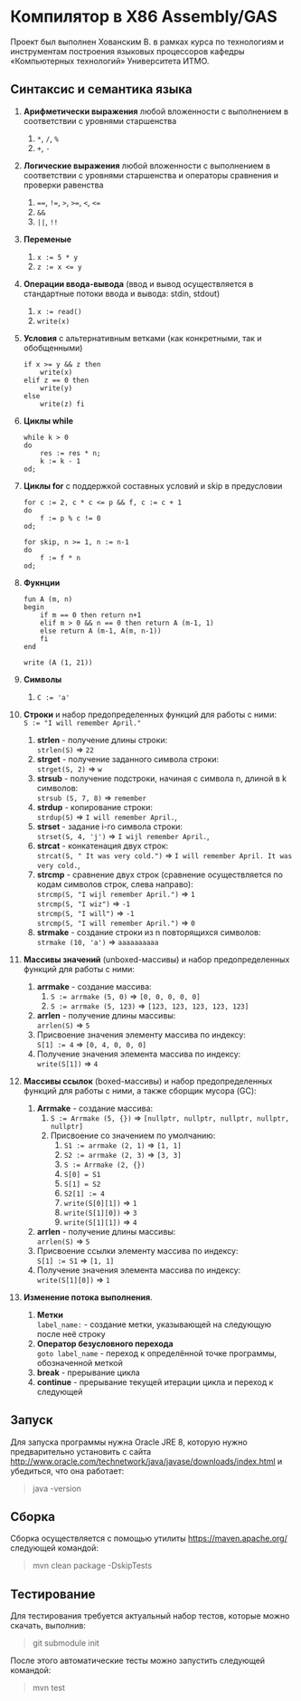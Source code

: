 # Компилятор в X86 Assembly/GAS
Проект был выполнен Хованским В. в рамках курса по технологиям и инструментам построения языковых процессоров кафедры «Компьютерных технологий» Университета ИТМО.

## Синтаксис и семантика языка
1. **Арифметически выражения** любой вложенности
с выполнением в соответствии с уровнями старшенства
    1. `*`, `/`, `%`
    2. `+`, `-`
2. **Логические выражения** любой вложенности
с выполнением в соответствии с уровнями старшенства
и операторы сравнения и проверки равенства
    1. `==`, `!=`, `>`, `>=`, `<`, `<=`
    2. `&&`
    3. `||`, `!!`
3. **Переменые** 
    1. `x := 5 * y`
    2. `z := x <= y`
4. **Операции ввода-вывода** (ввод и вывод осуществляется в стандартные потоки ввода и вывода: stdin, stdout)
    1. `x := read()`
    2. `write(x)`
5. **Условия** с альтернативным ветками (как конкретными, так и обобщенными)
    ```
    if x >= y && z then
        write(x)
    elif z == 0 then
        write(y)
    else
        write(z) fi   
    ```
6. **Циклы while**
    ```
    while k > 0
    do
        res := res * n;
        k := k - 1
    od;
    ```
7. **Циклы for** с поддержкой составных условий и skip в предусловии
    ```
    for c := 2, c * c <= p && f, c := c + 1
    do
        f := p % c != 0
    od;
    ```
    ```
    for skip, n >= 1, n := n-1
    do
        f := f * n
    od;
    ```
8. **Фукнции**
    ```
    fun A (m, n)
    begin
        if m == 0 then return n+1
        elif m > 0 && n == 0 then return A (m-1, 1)
        else return A (m-1, A(m, n-1))
        fi
    end
    
    write (A (1, 21))
    ```
    
9. **Символы**
    1. `C := 'a'`

10. **Строки** и набор предопределенных функций для работы с ними:<br />
    `S := "I will remember April."`
    1. **strlen** - получение длины строки:<br />
        `strlen(S)` => `22`
    2. **strget** - получение заданного символа строки:<br />
        `strget(S, 2)` => `w`
    3. **strsub** - получение подстроки, начиная с символа n, длиной в k символов:<br />
        `strsub (S, 7, 8)` => `remember`
    4. **strdup** - копирование строки:<br />
        `strdup(S)` => `I will remember April.`,
    5. **strset** - задание i-го символа строки:<br />
        `strset(S, 4, 'j')` => `I wijl remember April.`,
    6. **strcat** - конкатенация двух строк:<br />
        `strcat(S, " It was very cold.")` => `I will remember April. It was very cold.`,
    7. **strcmp** - сравнение двух строк (сравнение осуществляется по кодам символов строк, слева направо):<br />
        `strcmp(S, "I wijl remember April.")` => `1`<br />
        `strcmp(S, "I wiz")` => `-1`<br />
        `strcmp(S, "I will")` => `-1`<br />
        `strcmp(S, "I will remember April.")` => `0`
    8. **strmake** - создание строки из n повторящихся символов:<br />
        `strmake (10, 'a')` => `aaaaaaaaaa`

11. **Массивы значений** (unboxed-массивы) и набор предопределенных функций для работы с ними:<br />
    1. **arrmake** - создание массива:<br />
        1. `S := arrmake (5, 0)` => `[0, 0, 0, 0, 0]`
        2. `S := arrmake (5, 123)` => `[123, 123, 123, 123, 123]`
    2. **arrlen** - получение длины массивы:<br />
        `arrlen(S)` => `5`
    4. Присвоение значения элементу массива по индексу:<br />
        `S[1] := 4` => `[0, 4, 0, 0, 0]`
    5. Получение значения элемента массива по индексу:<br /> 
        `write(S[1])` => `4`

12. **Массивы ссылок** (boxed-массивы) и набор предопределенных функций для работы с ними, а также сборщик мусора (GC):<br />
    1. **Arrmake** - создание массива:<br />
        1. `S := Arrmake (5, {})` => `[nullptr, nullptr, nullptr, nullptr, nullptr]`
        2. Присвоение со значением по умолчанию:<br />
            1. `S1 := arrmake (2, 1)` => `[1, 1]`
            2. `S2 := arrmake (2, 3)` => `[3, 3]`
            3. `S := Arrmake (2, {})`
            4. `S[0] = S1`
            5. `S[1] = S2`
            6. `S2[1] := 4`
            7. `write(S[0][1])` => `1`
            8. `write(S[1][0])` => `3`
            9. `write(S[1][1])` => `4`
    2. **arrlen** - получение длины массивы:<br />
        `arrlen(S)` => `5`
    3. Присвоение ссылки элементу массива по индексу:<br />
        `S[1] := S1` => `[1, 1]`
    4. Получение значения элемента массива по индексу:<br /> 
        `write(S[1][0])` => `1`
13. **Изменение потока выполнения**.
    1. **Метки**<br />
        `label_name:` - создание метки, указывающей на следующую после неё строку
    2. **Оператор безусловного перехода**<br />
        `goto label_name` - переход к определённой точке программы, обозначенной меткой
    3. **break** - прерывание цикла
    4. **continue** - прерывание текущей итерации цикла и переход к следующей

## Запуск
Для запуска программы нужна Oracle JRE 8, которую нужно предварительно установить с сайта http://www.oracle.com/technetwork/java/javase/downloads/index.html и убедиться, что она работает:

> java -version

## Сборка
Сборка осуществляется с помощью утилиты https://maven.apache.org/ следующей командой:

> mvn clean package -DskipTests

## Тестирование
Для тестирования требуется актуальный набор тестов, которые можно скачать, выполнив:

> git submodule init

После этого автоматические тесты  можно запустить следующей командой:

> mvn test
